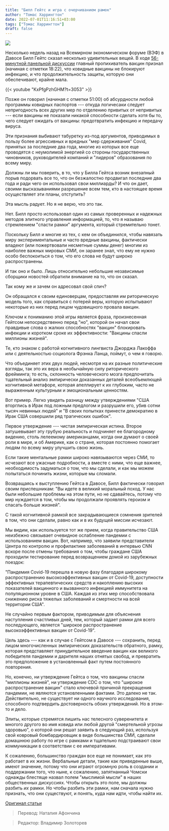 ```yaml
---
title: "Билл Гейтс и игра с очерчиванием рамок"
author: "Томас Харрингтон"
date: 2022-07-01T11:16:51+03:00
tags: ["Томас Харрингтон"]
draft: false
---
```

![](https://brownstone.org/wp-content/uploads/2022/06/shutterstock_1070620835.jpg)

Несколько недель назад на Всемирном экономическом форуме (ВЭФ) в Давосе Билл Гейтс сказал несколько удивительных вещей. В ходе [56-минутной панельной дискуссии](https://youtu.be/KxPfgPzhGHM?t=1102) главный пропихиватель вакцин признал (начиная с отметки 18:22), что ковидные вакцины не блокируют инфекцию, и что продолжительность защиты, которую они обеспечивают, крайне мала. 

{{< youtube "KxPfgPzhGHM?t=3053" >}}


Позже он говорил (начиная с отметки 51:00) об абсурдности любой программы ковидных паспортов --- откуда логичесаки следует непригодность всех других мер по отделению привитых от непривитых --- если вакцины не показали никакой способности сделать хотя бы то, чего следует ожидать от вакцины: предотвратить инфекцию и передачу вируса. 

Эти признания выбивают табуретку из-под аргументов, приводимых в пользу более агрессивных и вредных "мер сдерживания" Covid, принятых за последние два года, многие из которых все еще проводятся с неумолимой энергией со стороны государственных чиновников, руководителей компаний и "лидеров" образования по всему миру. 

Должны ли мы поверить, в то, что у Билла Гейтса возник внезапный порыв подорвать все то, что он безжалостно продвигал последние два года и ради чего он использовал свои миллиарды? И что он дает, своими высказываниями разрешение всем тем, кто в настоящее время осуществляет эти планы, отступить? 

Эта мысль радует. Но я не верю, что это так. 

Нет. Билл просто использовал один из самых проверенных и надежных методов элитного управления информацией, то, что я называю стремлением "спасти рамки" аргумента, который стремительно тонет. 

Поскольку Билл и многие из тех, с кем он объединился, чтобы навязать миру экспериментальные и часто вредные вакцины, фактически владеют (или пожертвовали несметные суммы денег) многим из наиболее важных мировых СМИ, он заранее знал, что ему не нужно особо беспокоиться о том, что его слова не будут широко распространены. 

И так оно и было. Лишь относительно небольшие независимые сборщики новостей обратили внимание на то, что он сказал. 

Так кому же и зачем он адресовал свой спич? 

Он обращался к своим единоверцам, предоставляя им риторическую модель того, как справиться с потерей веры, которую испытывают некоторые из них перед лицом чудовищного провала вакцин. 

Ключом к пониманию этой игры является фраза, произнесенная Гейтсом непосредственно перед "но", которой он начал свои правдивые слова о жалких способностях "вакцин" блокировать инфекции и коротком сроке их эффективности: "Вакцины спасли миллионы жизней". 

Те, кто знаком с работой когнитивного лингвиста Джорджа Лакоффа или с деятельностью социолога Фрэнка Ланца, поймут, о чем я говорю. 

Что объединяет этих двух людей, несмотря на их разные политические взгляды, так это их вера в необычайную силу риторического фрейминга; то есть, склонность человеческого мозга предпочитать тщательный анализ эмпирически доказанных деталей всеобъемлющей когнитивной метафоре, которая апеллирует к их глубоким, часто не выраженным культурным и эмоциональным ценностям. 

Вот пример. Легко увидеть разницу между утверждениями "США вторглись в Ирак под ложным предлогом и разрушили его, убив сотни тысяч невинных людей" и "В своих попытках принести демократию в Ирак США совершили ряд трагических ошибок". 

Первое утверждение --- чистая эмпирическая истина. Второе затушевывает эту грубую реальность и подчиняет ее благородному видению, столь лелеемому американцами, когда они думают о своей роли в мире, и об Америке, как о стране, которая постоянно помогает людям по всему миру улучшить свою жизнь. 

Если такие ментальные рамки широко навязываются через СМИ, то исчезают все ужасные подробности, а вместе с ними, что еще важнее, необходимость задуматься о том, что мы сделали, и как мы можем попытаться починить жизни, которые мы сломали. 

Возвращаясь к выступлению Гейтса в Давосе, Билл фактически говорил своим приспешникам: "Вы идете в великий моральный поход. У нас были небольшие проблемы на этом пути, но не сдавайтесь, потому что мир нуждается в том, чтобы мы продолжали проявлять героизм и спасать больше жизней". 

С такой когнитивной рамкой все закрадывающиеся сомнения зрителей в том, что они сделали, равно как и в их будущей миссии исчезают.

Мы видим, как используется тот же прием, когда правительство США неизбежно связывает очевидное ослабление пандемии с использованием вакцин. Вот, например, что заявили представители Центра по контролю и профилактике заболеваний в интервью CNN вскоре после отмены требования о том, чтобы граждане США проходили тестирование перед возвращением домой из зарубежных поездок: 

"Пандемия Covid-19 перешла в новую фазу благодаря широкому распространению высокоэффективных вакцин от Covid-19, доступности эффективных терапевтических средств и накоплению высоких показателей вакцинного и вызванного инфекцией иммунитета на популяционном уровне в США. Каждая из этих мер способствовала снижению риска тяжелых заболеваний и смертности на всей территории США".

Не случайно первым фактором, приводимым для объяснения наступления счастливых дней, тем, который задает рамки для всего последующего, является "широкое распространение высокоэффективных вакцин от Covid-19". 

Цель здесь --- как и в случае с Гейтсом в Давосе --- сохранить, перед лицом многочисленных эмпирических доказательств обратного, рамку, которая представляет принудительное введение вакцин как великого победителя пандемии и дарителя наших отнятых свобод, и превратить это предположение в установленный факт путем постоянного повторения. 

Но, конечно, ни утверждение Гейтса о том, что вакцины спасли "миллионы жизней", ни утверждение CDC о том, что "широкое распространение вакцин" стало ключевой причиной прекращения пандемии, не являются установленными фактами. Это далеко не так. Действительно, не существует ни одного научного исследования, способного подтвердить достоверность обоих утверждений. Но в этом-то и дело. 

Элиты, которые стремятся лишить нас телесного суверенитета и многого другого во имя ковида или любой другой "смертельной угрозы здоровью", о которой они решат заявить в следующий раз, используя свой ковровый бомбардировщик в виде большинства СМИ, сделали домашнюю работу по игре с рамками и тщательно подстраивают свои коммуникации в соответствии с ее императивами. 

К сожалению, большинство граждан все еще не понимает, как это работает в их жизни. Вербальные детали, такие как приведенные выше, имеют значение, потому что они играют огромную роль в создании и поддержании того, что ныне, к сожалению, запятнанный Чомски однажды блестяще назвал полем "мыслимой мысли" в наших общественных дискуссиях. 
Чтобы открыть это поле, мы должны разбить *их* рамки. Но чтобы разбить эти рамки, нам сначала нужно признать, что они существуют, и понять, куда нам идти, чтобы найти их.

[Оригинал статьи](https://brownstone.org/articles/bill-gates-and-the-frame-game/)

> Перевод: Наталия Афончина

> Редактор: Владимир Золоторев


